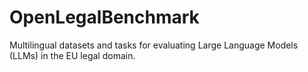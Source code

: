 # OpenLegalBenchmark
Multilingual datasets and tasks for evaluating Large Language Models (LLMs) in the EU legal domain.
